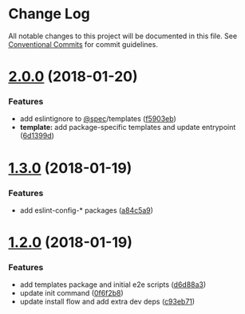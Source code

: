 # Change Log

All notable changes to this project will be documented in this file.
See [Conventional Commits](https://conventionalcommits.org) for commit guidelines.

<a name="2.0.0"></a>
# [2.0.0](https://github.com/joshblack/spec/tree/master/packages/spec-templates/compare/v1.3.1...v2.0.0) (2018-01-20)


### Features

* add eslintignore to [@spec](https://github.com/spec)/templates ([f5903eb](https://github.com/joshblack/spec/tree/master/packages/spec-templates/commit/f5903eb))
* **template:** add package-specific templates and update entrypoint ([6d1399d](https://github.com/joshblack/spec/tree/master/packages/spec-templates/commit/6d1399d))




<a name="1.3.0"></a>
# [1.3.0](https://github.com/joshblack/spec/tree/master/packages/spec-templates/compare/v1.2.0...v1.3.0) (2018-01-19)


### Features

* add eslint-config-* packages ([a84c5a9](https://github.com/joshblack/spec/tree/master/packages/spec-templates/commit/a84c5a9))




<a name="1.2.0"></a>
# [1.2.0](https://github.com/joshblack/spec/tree/master/packages/spec-templates/compare/v1.1.6...v1.2.0) (2018-01-19)


### Features

* add templates package and initial e2e scripts ([d6d88a3](https://github.com/joshblack/spec/tree/master/packages/spec-templates/commit/d6d88a3))
* update init command ([0f6f2b8](https://github.com/joshblack/spec/tree/master/packages/spec-templates/commit/0f6f2b8))
* update install flow and add extra dev deps ([c93eb71](https://github.com/joshblack/spec/tree/master/packages/spec-templates/commit/c93eb71))
